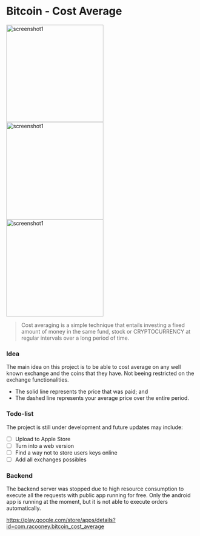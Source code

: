 # Bitcoin - Cost Average

<div>
<img src="https://play-lh.googleusercontent.com/I_Bc-6nCQugnAc8cKp4bchY3qFTyrQtFDS5bCyhMMZl9Y8bz210S_YULVNwKM8JL83g=w3360-h1940" width="256px" alt="screenshot1">
<img src="https://play-lh.googleusercontent.com/QCkbySR1Bfq42JwTl-U9_zPmaXPY34IxIt1kyj8eLqIl-IkqqwTDW7X1WuV-0Km6FG-C=w3360-h1940" width="256px" alt="screenshot1">
<img src="https://play-lh.googleusercontent.com/X4fePjB7hKerzqZBWuRCczuzmU8cc2bXcgsCLP_40QRqSkgEWYv1pkED7F3__IyE5x0=w3360-h1940" width="256px" alt="screenshot1">
  </div>

> Cost averaging is a simple technique that entails investing a fixed amount of money in the same fund, stock or CRYPTOCURRENCY at regular intervals over a long period of time.

### Idea

The main idea on this project is to be able to cost average on any well known exchange and the coins that they have. Not beeing restricted on the exchange functionalities.

- The solid line represents the price that was paid; and
- The dashed line represents your average price over the entire period.

### Todo-list

The project is still under development and future updates may include:

- [ ] Upload to Apple Store
- [ ] Turn into a web version
- [ ] Find a way not to store users keys online
- [ ] Add all exchanges possibles

### Backend
The backend server was stopped due to high resource consumption to execute all the requests with public app running for free. Only the android app is running at the moment, but it is not able to execute orders automatically.

https://play.google.com/store/apps/details?id=com.racooney.bitcoin_cost_average
